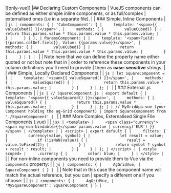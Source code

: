 [[only-vue]]
|## Declaring Custom Components
| VueJS components can be defined as either simple inline components, or as full/complex
| externalised ones (i.e in a separate file).
|
| ### Simple, Inline Components
|
| ```js
| components: {
| 'CubeComponent': {
|     template: '<span>{{ valueCubed() }}</span>',
|     methods: {
|         valueCubed() {
|             return this.params.value * this.params.value * this.params.value;
|         }
|     }
| },
| ParamsComponent: {
|     template: '<span>Field: {{params.colDef.field}}, Value: {{params.value}}</span>',
|     methods: {
|         valueCubed() {
|             return this.params.value * this.params.value * this.params.value;
|         }
|     }
| }
| ```
|
| Note here that we can define the property name either quoted or not but note that in
| order to reference these components in your column definitions you'll need to provide
| them as **case-sensitive** strings.
|
| ### Simple, Locally Declared Components
|
| ```js
| let SquareComponent = {
|     template: '<span>{{ valueSquared() }}</span>',
|     methods: {
|         valueSquared() {
|             return this.params.value * this.params.value;
|         }
|     }
| };
| ```
|
| ### External .js Components
|
| ```js
| // SquareComponent.js
| export default {
|     template: '<span>{{ valueSquared() }}</span>',
|     methods: {
|         valueSquared() {
|             return this.params.value * this.params.value;
|         }
|     }
| };
|
| // MyGridApp.vue (your Component holding the ag-Grid component)
| import SquareComponent from './SquareComponent'
| ```
|
| ### More Complex, Externalised Single File Components (.vue)
|
| ```jsx
| <template>
|     <span class="currency"><span ng-non-bindable>{{</span> params.value | currency('EUR') }}</span>
| </template>
|
| <script>
| export default {
|     filters: {
|         currency(value, symbol) {
|             let result = value;
|             if (!isNaN(value)) {
|                 result = value.toFixed(2);
|             }
|             return symbol ? symbol + result : result;
|         }
|     }
| };
| </script>
|
| <style scoped>
|     .currency {
|         color: blue;
|     }
| </style>
| ```
|
| For non-inline components you need to provide them to Vue via the `components` property:
|
| ```js
| components: {
|     AgGridVue,
|     SquareComponent
| }
| ```
|
| Note that in this case the component name will match the actual reference, but you can
| specify a different one if you choose:
|
| ```js
| components: {
|     AgGridVue,
|     'MySquareComponent': SquareComponent
| }
| ```
